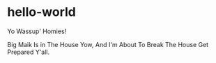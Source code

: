 # hello-world

Yo Wassup' Homies!

Big Maik Is in The House Yow, And I'm About To Break The House
Get Prepared Y'all. 
